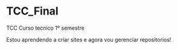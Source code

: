 # TCC_Final
 TCC Curso tecnico 1º semestre
 
 Estou aprendendo a criar sites e agora vou gerenciar repositorios!
